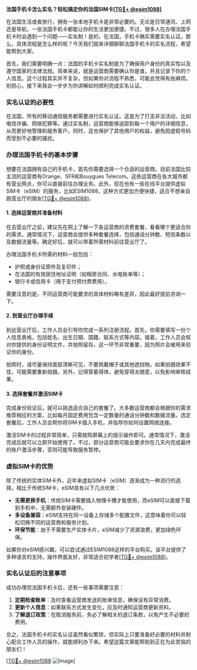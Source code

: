 **法国手机卡怎么实名？轻松搞定你的法国SIM卡[[TG💪+ @esim1088](https://t.me/s/esim1088)]**

在法国生活或者旅行，拥有一张本地手机卡是非常必要的。无论是日常通讯、上网还是导航，一张法国手机卡都能让你的生活更加便捷。不过，很多人在办理法国手机卡时会遇到一个问题——实名制！是的，在法国，手机卡确实需要实名认证。那么，具体流程是怎么样的呢？今天我们就来详细聊聊法国手机卡的实名流程，希望能帮到大家。

首先，我们需要明确一点：法国的手机卡实名制是为了确保用户身份的真实性以及遵守国家的法律法规。简单来说，就是运营商需要确认你是谁，并且记录下你的个人信息。这个过程其实并不复杂，但如果你对流程不熟悉，可能会觉得有些麻烦。别担心，接下来我会一步步为你讲解如何顺利完成实名认证。

### 实名认证的必要性

在法国，所有的移动通信服务都需要进行实名认证。这是为了打击非法活动，比如电信诈骗、网络犯罪等。通过实名制，运营商能够追踪到每一个用户的详细信息，从而更好地管理和服务客户。同时，这也保护了其他用户的权益，避免因虚假号码而受到不必要的骚扰。

### 办理法国手机卡的基本步骤

想要在法国拥有自己的手机卡，首先你需要选择一个合适的运营商。目前法国比较主流的运营商有Orange、SFR和Bouygues Telecom。这些运营商在各大城市都有营业网点，你可以直接前往办理业务。此外，现在也有一些在线平台提供虚拟SIM卡（eSIM）的服务，比如ESIM1088，这种方式更加方便快捷，适合不想亲自跑营业厅的朋友[[TG💪+ @esim1088](https://t.me/s/esim1088)]。

#### 1. 选择运营商并准备材料

在去营业厅之前，建议先在网上了解一下各运营商的资费套餐，看看哪个更适合你的需求。通常情况下，运营商会提供多种套餐选择，包括通话分钟数、短信条数以及数据流量等。确定好后，就可以带着所需材料前往营业厅了。

办理法国手机卡所需的材料一般包括：
- 护照或身份证原件及复印件；
- 在法国的有效居住地址证明（如租房合同、水电账单等）；
- 银行卡或信用卡（用于支付预付费费用）。

需要注意的是，不同运营商可能要求的具体材料略有差异，因此最好提前咨询一下。

#### 2. 到营业厅办理手续

到达营业厅后，工作人员会引导你完成一系列注册流程。首先，你需要填写一份个人信息表格，包括姓名、出生日期、国籍、联系方式等内容。接着，工作人员会核对你提供的身份证明文件，并拍照留存。这一环节非常重要，因为照片会被用来验证你的身份。

拍照时，请尽量保持面部清晰可见，不要佩戴帽子或其他遮挡物。如果拍摄效果不佳，可能需要重新拍摄。另外，记得穿着得体，避免穿得太随意，以免影响审核结果。

#### 3. 选择套餐并激活SIM卡

完成身份验证后，就可以挑选适合自己的套餐了。大多数运营商都会根据你的需求推荐相应的方案，比如每月固定费用包含一定数量的通话分钟数和数据流量。选定套餐后，工作人员会帮你将SIM卡插入手机，并指导你如何设置网络连接。

激活SIM卡的过程非常简单，只需按照屏幕上的提示操作即可。通常情况下，激活完成后就可以立即开始使用了。不过，部分运营商可能会要求你在几天内完成最终的账户激活步骤，否则可能导致服务暂停。

### 虚拟SIM卡的优势

除了传统的实体SIM卡外，近年来虚拟SIM卡（eSIM）逐渐成为一种流行的选择。相比于传统SIM卡，eSIM具有以下几点优势：

- **无需更换手机**：传统SIM卡需要插入物理卡槽才能使用，而eSIM可以直接下载到手机中，无需额外安装硬件。
- **多设备兼容**：eSIM支持在同一设备上存储多个配置文件，这意味着你可以轻松切换不同的运营商和服务计划。
- **环保节能**：由于不需要生产实体卡片，eSIM减少了资源浪费，更加绿色环保。

如果你对eSIM感兴趣，可以尝试通过ESIM1088这样的平台购买。该平台提供了多种语言的支持，操作界面友好，非常适合初学者[[TG💪+ @esim1088](https://t.me/s/esim1088)]。

### 实名认证后的注意事项

成功办理完法国手机卡后，还有一些事项需要注意：

1. **定期检查账单**：及时查看运营商发送的账单信息，确保没有异常消费。
2. **更新个人信息**：如果联系方式发生变化，应及时通知运营商更新资料。
3. **了解退订政策**：在取消服务前，务必了解相关的退订条款，以免产生不必要的费用。

总之，法国手机卡的实名认证虽然看似繁琐，但实际上只要准备好必要的材料并耐心配合工作人员的操作，就能顺利办下来。希望这篇文章能帮助到正在为此苦恼的朋友们！

[[TG💪+ @esim1088](https://t.me/s/esim1088) ![Image](https://i.postimg.cc/4NQfJmqS/Snipaste-2025-05-13-00-14-12.png)]
